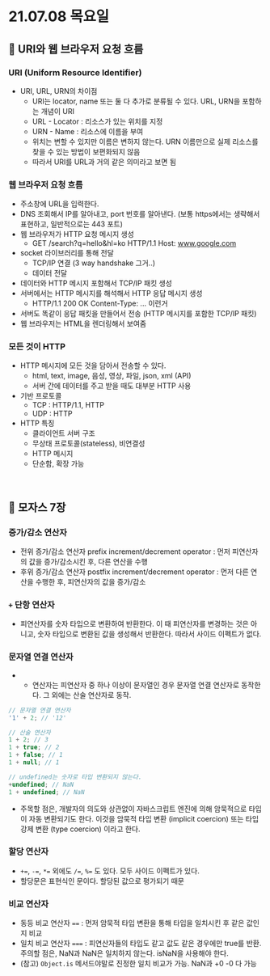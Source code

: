 # 21.07.08 목요일

## 📙 URI와 웹 브라우저 요청 흐름

### URI (Uniform Resource Identifier)

- URI, URL, URN의 차이점
  - URI는 locator, name 또는 둘 다 추가로 분류될 수 있다. URL, URN을 포함하는 개념이 URI
  - URL - Locator : 리소스가 있는 위치를 지정
  - URN - Name : 리소스에 이름을 부여
  - 위치는 변할 수 있지만 이름은 변하지 않는다. URN 이름만으로 실제 리소스를 찾을 수 있는 방법이 보편화되지 않음
  - 따라서 URI를 URL과 거의 같은 의미라고 보면 됨

### 웹 브라우저 요청 흐름

- 주소창에 URL을 입력한다.
- DNS 조회해서 IP를 알아내고, port 번호를 알아낸다. (보통 https에서는 생략해서 표현하고, 일반적으로는 443 포트)
- 웹 브라우저가 HTTP 요청 메시지 생성
  - GET /search?q=hello&hl=ko HTTP/1.1 Host: www.google.com
- socket 라이브러리를 통해 전달
  - TCP/IP 연결 (3 way handshake 그거..)
  - 데이터 전달
- 데이터와 HTTP 메시지 포함해서 TCP/IP 패킷 생성
- 서버에서는 HTTP 메시지를 해석해서 HTTP 응답 메시지 생성
  - HTTP/1.1 200 OK Content-Type: ... 이런거
- 서버도 똑같이 응답 패킷을 만들어서 전송 (HTTP 메시지를 포함한 TCP/IP 패킷)
- 웹 브라우저는 HTML을 렌더링해서 보여줌

### 모든 것이 HTTP

- HTTP 메시지에 모든 것을 담아서 전송할 수 있다.
  - html, text, image, 음성, 영상, 파일, json, xml (API)
  - 서버 간에 데이터를 주고 받을 때도 대부분 HTTP 사용
- 기반 프로토콜
  - TCP : HTTP/1.1, HTTP
  - UDP : HTTP
- HTTP 특징
  - 클라이언트 서버 구조
  - 무상태 프로토콜(stateless), 비연결성
  - HTTP 메시지
  - 단순함, 확장 가능

<br>

## 📙 모자스 7장

### 증가/감소 연산자

- 전위 증가/감소 연산자 prefix increment/decrement operator : 먼저 피연산자의 값을 증가/감소시킨 후, 다른 연산을 수행
- 후위 증가/감소 연산자 postfix increment/decrement operator : 먼저 다른 연산을 수행한 후, 피연산자의 값을 증가/감소

### `+` 단항 연산자

- 피연산자를 숫자 타입으로 변환하여 반환한다. 이 때 피연산자를 변경하는 것은 아니고, 숫자 타입으로 변환된 값을 생성해서 반환한다. 따라서 사이드 이펙트가 없다.

### 문자열 연결 연산자

- - 연산자는 피연산자 중 하나 이상이 문자열인 경우 문자열 연결 연산자로 동작한다. 그 외에는 산술 연산자로 동작.

```jsx
// 문자열 연결 연산자
'1' + 2; // '12'

// 산술 연산자
1 + 2; // 3
1 + true; // 2
1 + false; // 1
1 + null; // 1

// undefined는 숫자로 타입 변환되지 않는다.
+undefined; // NaN
1 + undefined; // NaN
```

- 주목할 점은, 개발자의 의도와 상관없이 자바스크립트 엔진에 의해 암묵적으로 타입이 자동 변환되기도 한다. 이것을 암묵적 타입 변환 (implicit coercion) 또는 타입 강제 변환 (type coercion) 이라고 한다.

### 할당 연산자

- `+=`, `-=`, `*=` 외에도 `/=`, `%=` 도 있다. 모두 사이드 이펙트가 있다.
- 할당문은 표현식인 문이다. 할당된 값으로 평가되기 때문

### 비교 연산자

- 동등 비교 연산자 `==` : 먼저 암묵적 타입 변환을 통해 타입을 일치시킨 후 같은 값인지 비교
- 일치 비교 연산자 `===` : 피연산자들의 타입도 같고 값도 같은 경우에만 true를 반환. 주의할 점은, NaN과 NaN은 일치하지 않는다. isNaN을 사용해야 한다.
- (참고) `Object.is` 메서드야말로 진정한 일치 비교가 가능. NaN과 +0 -0 다 가능
